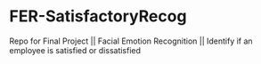 # FER-SatisfactoryRecog
Repo for Final Project || Facial Emotion Recognition || Identify if an employee is satisfied or dissatisfied
